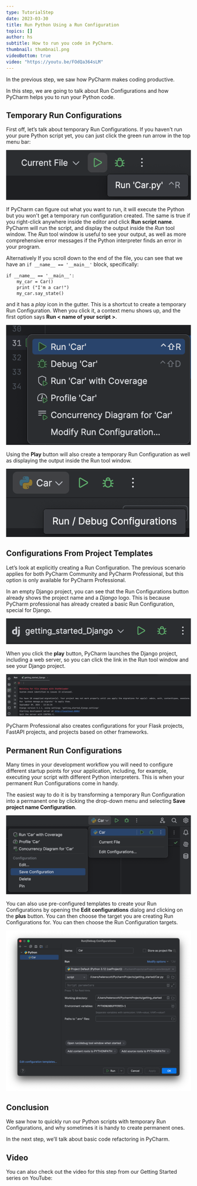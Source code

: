 ```yaml
---
type: TutorialStep
date: 2023-03-30
title: Run Python Using a Run Configuration
topics: []
author: hs
subtitle: How to run you code in PyCharm.
thumbnail: thumbnail.png
videoBottom: true
video: "https://youtu.be/FOdQa364sLM"
---
```


In the previous step, we saw how PyCharm makes coding productive.

In this step, we are going to talk about Run Configurations and how PyCharm helps you to run your Python code.

## Temporary Run Configurations

First off, let’s talk about temporary Run Configurations. If you haven't run your pure Python script yet, you can just click the green run arrow in the top menu bar:

![Run script from Run widget](run-script.png)

If PyCharm can figure out what you want to run, it will execute the Python but you won't get a temporary run configuration created. The same is true if you right-click anywhere inside the editor and click **Run script name**. PyCharm will run the script, and display the output inside the _Run_ tool window. The _Run_ tool window is useful to see your output, as well as more comprehensive error messages if the Python interpreter finds an error in your program.

Alternatively If you scroll down to the end of the file, you can see that we have an `if __name__ == '__main__'` block, specifically:

```
if __name__ == '__main__':
    my_car = Car()
    print ("I'm a car!")
    my_car.say_state()
```

and it has a _play_ icon in the gutter. This is a shortcut to create a temporary Run Configuration. When you click it, a context menu shows up, and the first option says **Run &lt; name of your script &gt;**.

<img src="main-block-run.png" alt="keymap" />

Using the **Play** button will also create a temporary Run Configuration as well as displaying the output inside the Run tool window.

<img src="run-configuration.png" alt="Run Configuration" />

## Configurations From Project Templates

Let’s look at explicitly creating a Run Configuration. The previous scenario applies for both PyCharm Community and PyCharm Professional, but this option is only available for PyCharm Professional.

In an empty Django project, you can see that the Run Configurations button already shows the project name and a _Django_ logo. This is because PyCharm professional has already created a basic Run Configuration, special for Django.

<img src="django-run-configuration.png" alt="Django Run Configuration" />

When you click the **play** button, PyCharm launches the Django project, including a web server, so you can click the link in the Run tool window and see your Django project.

<img src="django-run-output.png" alt="Django Run Output" />

PyCharm Professional also creates configurations for your Flask projects, FastAPI projects, and projects based on other frameworks.

## Permanent Run Configurations

Many times in your development workflow you will need to configure different startup points for your application, including, for example, executing your script with different Python interpreters. This is when your permanent Run Configurations come in handy.

The easiest way to do it is by transforming a temporary Run Configuration into a permanent one by clicking the drop-down menu and selecting **Save project name Configuration**.

<img src="save-main-configuration.png" alt="Save project configuration" />

You can also use pre-configured templates to create your Run Configurations by opening the **Edit configurations** dialog and clicking on the **plus** button. You can then choose the target you are creating Run Configurations for. You can then choose the Run Configuration targets.

<img src="edit-configurations.png" alt="Editing Run Configurations" />

## Conclusion

We saw how to quickly run our Python scripts with temporary Run Configurations, and why sometimes it is handy to create permanent ones.

In the next step, we’ll talk about basic code refactoring in PyCharm.

## Video

You can also check out the video for this step from our Getting Started series on YouTube:
